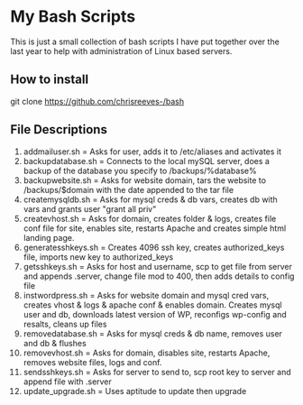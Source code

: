 # My Bash Scripts
This is just a small collection of bash scripts I have put together over the last year to help with administration
of Linux based servers.

## How to install
git clone https://github.com/chrisreeves-/bash

## File Descriptions

1. addmailuser.sh = Asks for user, adds it to /etc/aliases and activates it
2. backupdatabase.sh = Connects to the local mySQL server, does a backup of the database you specify to /backups/%database%
3. backupwebsite.sh = Asks for website domain, tars the website to /backups/$domain with the date appended to the tar file
4. createmysqldb.sh = Asks for mysql creds & db vars, creates db with vars and grants user "grant all priv"
5. createvhost.sh = Asks for domain, creates folder & logs, creates file conf file for site, enables site, restarts Apache
and creates simple html landing page.
6. generatesshkeys.sh = Creates 4096 ssh key, creates authorized_keys file, imports new key to authorized_keys
7. getsshkeys.sh = Asks for host and username, scp to get file from server and appends .server, change file mod to 400, then
adds details to config file
8. instwordpress.sh = Asks for website domain and mysql cred vars, creates vhost & logs & apache conf & enables domain.
Creates mysql user and db, downloads latest version of WP, reconfigs wp-config and resalts, cleans up files
9. removedatabase.sh = Asks for mysql creds & db name, removes user and db & flushes
10. removevhost.sh = Asks for domain, disables site, restarts Apache, removes website files, logs and conf.
11. sendsshkeys.sh = Asks for server to send to, scp root key to server and append file with .server
12. update_upgrade.sh = Uses aptitude to update then upgrade
